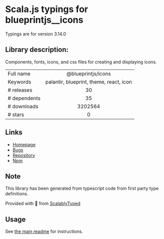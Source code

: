 
# Scala.js typings for blueprintjs__icons

Typings are for version 3.14.0

## Library description:
Components, fonts, icons, and css files for creating and displaying icons.

|                    |                 |
| ------------------ | :-------------: |
| Full name          | @blueprintjs/icons |
| Keywords           | palantir, blueprint, theme, react, icon |
| # releases         | 30 |
| # dependents       | 35 |
| # downloads        | 3202564 |
| # stars            | 0 |

## Links
- [Homepage](https://github.com/palantir/blueprint#readme)
- [Bugs](https://github.com/palantir/blueprint/issues)
- [Repository](https://github.com/palantir/blueprint)
- [Npm](https://www.npmjs.com/package/%40blueprintjs%2Ficons)
    


## Note
This library has been generated from typescript code from first party type definitions.

Provided with :purple_heart: from [ScalablyTyped](https://github.com/oyvindberg/ScalablyTyped)

## Usage
See [the main readme](../../readme.md) for instructions.


